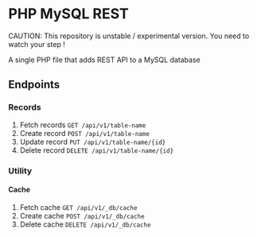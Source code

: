 # PHP MySQL REST

CAUTION: This repository is unstable / experimental version. You need to watch your step !

A single PHP file that adds REST API to a MySQL database

## Endpoints

### Records

 1. Fetch records `GET /api/v1/table-name`
 2. Create record `POST /api/v1/table-name`
 3. Update record `PUT /api/v1/table-name/{id}`
 4. Delete record `DELETE /api/v1/table-name/{id}`

### Utility

#### Cache

 1. Fetch cache `GET /api/v1/_db/cache`
 2. Create cache `POST /api/v1/_db/cache`
 2. Delete cache `DELETE /api/v1/_db/cache`
